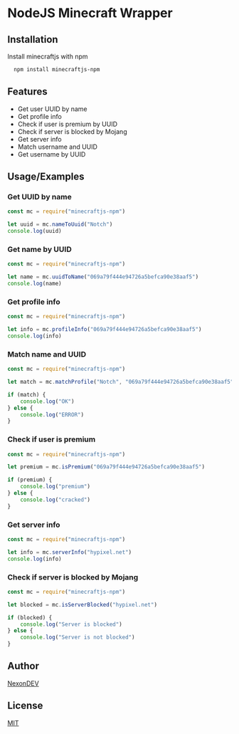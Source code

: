 
# NodeJS Minecraft Wrapper



## Installation

Install minecraftjs with npm

```bash
  npm install minecraftjs-npm
```
    
## Features

- Get user UUID by name
- Get profile info
- Check if user is premium by UUID
- Check if server is blocked by Mojang
- Get server info
- Match username and UUID
- Get username by UUID
## Usage/Examples

### Get UUID by name

```javascript
const mc = require("minecraftjs-npm")

let uuid = mc.nameToUuid("Notch")
console.log(uuid)
```

### Get name by UUID

```javascript
const mc = require("minecraftjs-npm")

let name = mc.uuidToName("069a79f444e94726a5befca90e38aaf5")
console.log(name)
```

### Get profile info

```javascript
const mc = require("minecraftjs-npm")

let info = mc.profileInfo("069a79f444e94726a5befca90e38aaf5")
console.log(info)
```

### Match name and UUID

```javascript
const mc = require("minecraftjs-npm")

let match = mc.matchProfile("Notch", "069a79f444e94726a5befca90e38aaf5")

if (match) {
    console.log("OK")
} else {
    console.log("ERROR")
}
```

### Check if user is premium

```javascript
const mc = require("minecraftjs-npm")

let premium = mc.isPremium("069a79f444e94726a5befca90e38aaf5")

if (premium) {
    console.log("premium")
} else {
    console.log("cracked")
}
```

### Get server info

```javascript
const mc = require("minecraftjs-npm")

let info = mc.serverInfo("hypixel.net")
console.log(info)
```

### Check if server is blocked by Mojang

```javascript
const mc = require("minecraftjs-npm")

let blocked = mc.isServerBlocked("hypixel.net")

if (blocked) {
    console.log("Server is blocked")
} else {
    console.log("Server is not blocked")
}
```
## Author

[NexonDEV](https://www.github.com/NexonDEV)


## License

[MIT](https://choosealicense.com/licenses/mit/)

